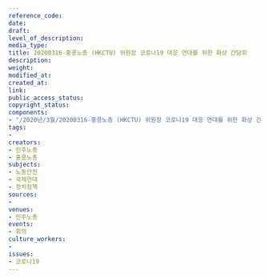 ```yaml
---
reference_code: 
date: 
draft: 
level_of_description: 
media_type: 
title: 20200316-홍콩노총 (HKCTU) 위원장 코로나19 대응 연대를 위한 화상 간담회
description: 
weight: 
modified_at: 
created_at: 
link: 
public_access_status: 
copyright_status: 
components:
- "/2020년/3월/20200316-홍콩노총 (HKCTU) 위원장 코로나19 대응 연대를 위한 화상 간담회/_CTU4862.jpg"
tags:
- 
creators:
- 민주노총
- 홍콩노총
subjects:
- 노동안전
- 국제연대
- 정치정책
sources:
- 
venues:
- 민주노총
events:
- 회의
culture_workers:
- 
issues:
- 코로나19
---
```

